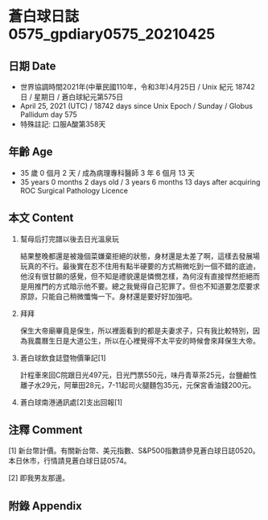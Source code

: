 [_metadata_:encoding]: - "utf-8"
[_metadata_:language]: - "zh-Hant-TW"
[_metadata_:fileformat]: - "markdown"
[_metadata_:MIME_type]: - "text/plain"
[_metadata_:markdown_version]: - "commonmark version 0.29"
[_metadata_:markdown_spec]: - "https://spec.commonmark.org/0.29/"

# 蒼白球日誌0575_gpdiary0575_20210425 #

## 日期 Date ##

* 世界協調時間2021年(中華民國110年，令和3年)4月25日 / Unix 紀元 18742 日 / 星期日 / 蒼白球紀元第575日
* April 25, 2021 (UTC) / 18742 days since Unix Epoch / Sunday / Globus Pallidum day 575
* 特殊註記: 口服A酸第358天

## 年齡 Age ##

* 35 歲 0 個月 2 天 / 成為病理專科醫師 3 年 6 個月 13 天
* 35 years 0 months 2 days old / 3 years 6 months 13 days after acquiring ROC Surgical Pathology Licence

## 本文 Content ##

1. 幫母后打完譜以後去日光溫泉玩

    結果整晚都還是被幾個菜嫌棄拒絕的狀態，身材還是太差了啊，這樣去發展場玩真的不行。最後實在忍不住用有點半硬要的方式稍微吃到一個不錯的底迪，他沒有很甘願的感覺，但不知是禮貌還是憐憫怎樣，為何沒有直接悍然拒絕而是用推門的方式暗示他不要。總之我覺得自己犯罪了。但也不知道要怎麼要求原諒，只能自己稍微懺悔一下。身材還是要好好加強吧。

2. 拜拜

    保生大帝廟畢竟是保生，所以裡面看到的都是夫妻求子，只有我比較特別，因為我農曆生日是大道公生，所以在心裡覺得不太平安的時候會來拜保生大帝。
    
3. 蒼白球飲食誌暨物價筆記[1]

    計程車來回C院跟日光497元，日光門票550元，味丹青草茶25元，台鹽鹼性離子水29元，阿華田28元，7-11起司火腿麵包35元，元保宮香油錢200元。
    
3. 蒼白球南港通訊處[2]支出回報[1]

    

## 注釋 Comment ##

[1] 新台幣計價。有關新台幣、美元指數、S&P500指數請參見蒼白球日誌0520。本日休市，行情請見蒼白球日誌0574。

[2] 即我男友那邊。



## 附錄 Appendix ##

